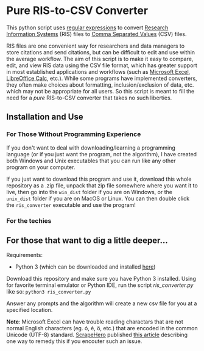 # Pure RIS-to-CSV Converter #

This python script uses [regular expressions](https://en.wikipedia.org/wiki/Regular_expression) to convert [Research Information Systems]("https://en.wikipedia.org/wiki/RIS_(file_format)") (RIS) files to [Comma Separated Values](https://en.wikipedia.org/wiki/Comma-separated_values) (CSV) files. 

RIS files are one convenient way for researchers and data managers to store citations and send citations, but can be difficult to edit and use within the average workflow. The aim of this script is to make it easy to compare, edit, and view RIS data using the CSV file format, which has greater support in most established applications and workflows (such as [Microsoft Excel](https://products.office.com/en-us/excel), [LibreOffice Calc](https://www.libreoffice.org/discover/calc/), etc.). While some programs have implemented converters, they often make choices about formatting, inclusion/exclusion of data, etc. which may not be appropriate for all users. So this script is meant to fill the need for a _pure_ RIS-to-CSV converter that takes no such liberties. 

## Installation and Use ##

### For Those Without Programming Experience ##

If you don't want to deal with downloading/learning a programming language (or if you just want the program, not the algorithm), I have created both Windows and Unix executables that you can run like any other program on your computer. 

If you just want to download this program and use it, download this whole repository as a .zip file, unpack that zip file somewhere where you want it to live, then go into the `win_dist` folder if you are on Windows, or the `unix_dist` folder if you are on MacOS or Linux. You can then double click the `ris_converter` executable and use the program!


### For the techies ###

For those that want to dig a little deeper...
---------

Requirements:
* Python 3 (which can be downloaded and installed [here](https://www.python.org/downloads/))

Download this repository and make sure you have Python 3 installed. Using for favorite terminal emulator or Python IDE, run the script _ris_converter.py_ like so:
`python3 ris_converter.py`

Answer any prompts and the algorithm will create a new csv file for you at a specified location.

__Note__: Microsoft Excel can have trouble reading charactars that are not normal English characters (eg. ó, é, ö, etc.) that are encoded in the common Unicode (UTF-8) standard. [ScrapeHero](https://scrapehero.freshdesk.com/support/home) published [this article](https://scrapehero.freshdesk.com/support/solutions/articles/5000617795-how-to-open-csv-files-that-have-unicode-unprintable-or-weird-looking-characters-in-excel) describing one way to remedy this if you encouter such an issue.


